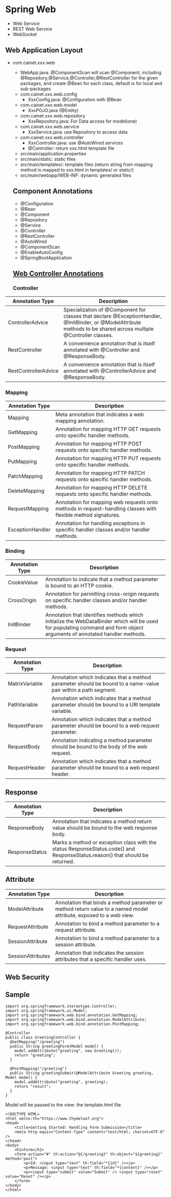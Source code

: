 # Spring Web 
- Web Service
- REST Web Service
- WebSocket

## Web Application Layout
- com.cainet.xxx.web
     - WebApp.java: @ComponentScan will scan @Component, including @Repository,@Service,@Controller,@RestController for the given packages, and create @Bean for each class, default is for local and sub-packages
     - com.cainet.xxx.web.config
         - XxxConfig.java: @Configuration with @Bean
     - com.cainet.xxx.web.model
         - XxxPOJO.java (@Entity)
     - com.cainet.xxx.web.repository
         - XxxRepository.java: For Data access for model(one) 
     - com.cainet.xxx.web.service
         - XxxService.java: use Repository to access data 
     - com.cainet.xxx.web.controller
         - XxxController.java: use @AutoWired services 
         - @Controller: return xxx.html template file
  - src/main/application.properties
  - src/main/static: static files
  - src/main/templates/: template files (return string from mapping method is mapped to xxx.html in templates/ or static/)
  - src/main/webapp/WEB-INF: dynamic generated files
  
  ## Component Annotations
  - @Configuration
  - @Bean
  - @Component
  - @Repository
  - @Service
  - @Controller
  - @RestController
  - @AutoWired
  - @ComponentScan
  - @EnableAutoConfig
  - @SpringBootApplication
  

  ## [Web Controller Annotations](https://docs.spring.io/spring-framework/docs/current/javadoc-api/org/springframework/web/bind/annotation/package-summary.html)
  ### Controller
|  Annotation Type | 	Description |
|------------------|-----------------|
|ControllerAdvice 	|Specialization of @Component for classes that declare @ExceptionHandler, @InitBinder, or @ModelAttribute methods to be shared across multiple @Controller classes.|
|RestController 	|A convenience annotation that is itself annotated with @Controller and @ResponseBody.|
|RestControllerAdvice 	|A convenience annotation that is itself annotated with @ControllerAdvice and @ResponseBody.|

### Mapping
|  Annotation Type | 	Description |
|------------------|-----------------|
|Mapping 	|Meta annotation that indicates a web mapping annotation.|
|GetMapping 	|Annotation for mapping HTTP GET requests onto specific handler methods.|
|PostMapping 	|Annotation for mapping HTTP POST requests onto specific handler methods.|
|PutMapping 	|Annotation for mapping HTTP PUT requests onto specific handler methods.|
|PatchMapping 	|Annotation for mapping HTTP PATCH requests onto specific handler methods.|
|DeleteMapping 	|Annotation for mapping HTTP DELETE requests onto specific handler methods.|
|RequestMapping 	|Annotation for mapping web requests onto methods in request-handling classes with flexible method signatures.|
|ExceptionHandler 	|Annotation for handling exceptions in specific handler classes and/or handler methods.|

### Binding
|  Annotation Type | 	Description |
|------------------|-----------------|
|CookieValue 	|Annotation to indicate that a method parameter is bound to an HTTP cookie.|
|CrossOrigin 	|Annotation for permitting cross-origin requests on specific handler classes and/or handler methods.|
|InitBinder 	|Annotation that identifies methods which initialize the WebDataBinder which will be used for populating command and form object arguments of annotated handler methods.|

### Request
|  Annotation Type | 	Description |
|------------------|-----------------|
|MatrixVariable 	|Annotation which indicates that a method parameter should be bound to a name-value pair within a path segment.|
|PathVariable 	|Annotation which indicates that a method parameter should be bound to a URI template variable.|
|RequestParam 	|Annotation which indicates that a method parameter should be bound to a web request parameter.|
|RequestBody 	|Annotation indicating a method parameter should be bound to the body of the web request.|
|RequestHeader |Annotation which indicates that a method parameter should be bound to a web request header.|

## Response
|  Annotation Type | 	Description |
|------------------|-----------------|
|ResponseBody 	|Annotation that indicates a method return value should be bound to the web response body.|
|ResponseStatus |Marks a method or exception class with the status ResponseStatus.code() and ResponseStatus.reason() that should be returned.|

## Attribute
|  Annotation Type | 	Description |
|------------------|-----------------|
|ModelAttribute 	|Annotation that binds a method parameter or method return value to a named model attribute, exposed to a web view.|
|RequestAttribute 	|Annotation to bind a method parameter to a request attribute.|
|SessionAttribute 	|Annotation to bind a method parameter to a session attribute.|
|SessionAttributes 	|Annotation that indicates the session attributes that a specific handler uses.|

  ## Web Security
  
  ## Sample
```
import org.springframework.stereotype.Controller;
import org.springframework.ui.Model;
import org.springframework.web.bind.annotation.GetMapping;
import org.springframework.web.bind.annotation.ModelAttribute;
import org.springframework.web.bind.annotation.PostMapping;

@Controller
public class GreetingController {
  @GetMapping("/greeting")
  public String greetingForm(Model model) {
    model.addAttribute("greeting", new Greeting());
    return "greeting";
  }

  @PostMapping("/greeting")
  public String greetingSubmit(@ModelAttribute Greeting greeting, Model model) {
    model.addAttribute("greeting", greeting);
    return "result";
  }
}
```
Model will be passed to the view: the template.html file.
```
<!DOCTYPE HTML>
<html xmlns:th="https://www.thymeleaf.org">
<head> 
    <title>Getting Started: Handling Form Submission</title>
    <meta http-equiv="Content-Type" content="text/html; charset=UTF-8" />
</head>
<body>
	<h1>Form</h1>
    <form action="#" th:action="@{/greeting}" th:object="${greeting}" method="post">
    	<p>Id: <input type="text" th:field="*{id}" /></p>
        <p>Message: <input type="text" th:field="*{content}" /></p>
        <p><input type="submit" value="Submit" /> <input type="reset" value="Reset" /></p>
    </form>
</body>
</html>
```
  
